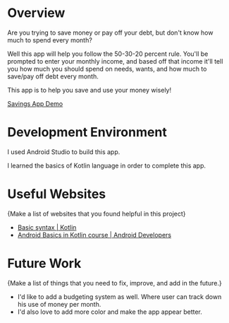 # Overview

Are you trying to save money or pay off your debt, but don't know how much to spend every month?

Well this app will help you follow the 50-30-20 percent rule. You'll be prompted to enter your monthly income, and based off that income it'll tell you how much you should spend on needs, wants, and how much to save/pay off debt every month.

This app is to help you save and use your money wisely!

[Savings App Demo](http://youtube.link.goes.here)

# Development Environment

I used Android Studio to build this app.

I learned the basics of Kotlin language in order to complete this app.

# Useful Websites

{Make a list of websites that you found helpful in this project}
* [Basic syntax | Kotlin](https://kotlinlang.org/docs/basic-syntax.html)
* [Android Basics in Kotlin course | Android Developers](https://developer.android.com/courses/android-basics-kotlin/course)

# Future Work

{Make a list of things that you need to fix, improve, and add in the future.}
* I'd like to add a budgeting system as well. Where user can track down his use of money per month.
* I'd also love to add more color and make the app appear better.

